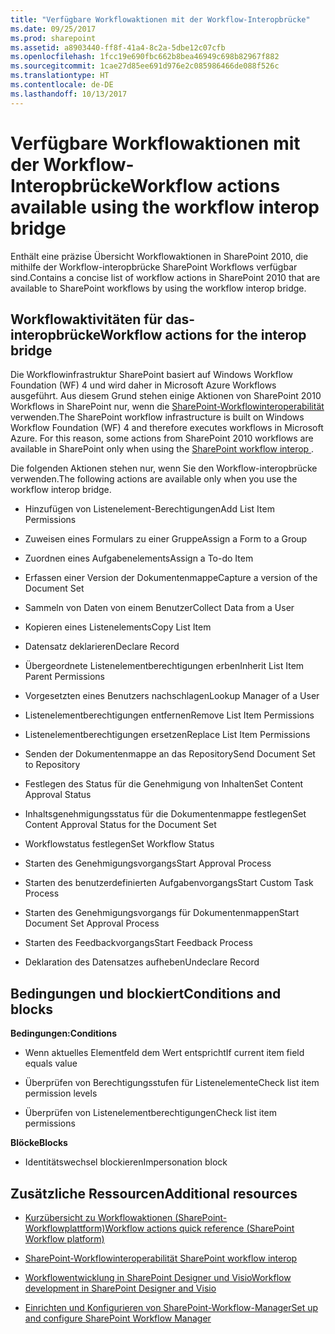 ```yaml
---
title: "Verfügbare Workflowaktionen mit der Workflow-Interopbrücke"
ms.date: 09/25/2017
ms.prod: sharepoint
ms.assetid: a8903440-ff8f-41a4-8c2a-5dbe12c07cfb
ms.openlocfilehash: 1fcc19e690fbc662b8bea46949c698b82967f882
ms.sourcegitcommit: 1cae27d85ee691d976e2c085986466de088f526c
ms.translationtype: HT
ms.contentlocale: de-DE
ms.lasthandoff: 10/13/2017
---
```

# <a name="workflow-actions-available-using-the-workflow-interop-bridge"></a><span data-ttu-id="992c5-102">Verfügbare Workflowaktionen mit der Workflow-Interopbrücke</span><span class="sxs-lookup"><span data-stu-id="992c5-102">Workflow actions available using the workflow interop bridge</span></span>
<span data-ttu-id="992c5-103">Enthält eine präzise Übersicht Workflowaktionen in SharePoint 2010, die mithilfe der Workflow-interopbrücke SharePoint Workflows verfügbar sind.</span><span class="sxs-lookup"><span data-stu-id="992c5-103">Contains a concise list of workflow actions in SharePoint 2010 that are available to SharePoint workflows by using the workflow interop bridge.</span></span>
## <a name="workflow-actions-for-the-interop-bridge"></a><span data-ttu-id="992c5-104">Workflowaktivitäten für das-interopbrücke</span><span class="sxs-lookup"><span data-stu-id="992c5-104">Workflow actions for the interop bridge</span></span>
<span data-ttu-id="992c5-105"><a name="bkm_wfactions"> </a></span><span class="sxs-lookup"><span data-stu-id="992c5-105"></span></span>

<span data-ttu-id="992c5-p101">Die Workflowinfrastruktur SharePoint basiert auf Windows Workflow Foundation (WF) 4 und wird daher in Microsoft Azure Workflows ausgeführt. Aus diesem Grund stehen einige Aktionen von SharePoint 2010 Workflows in SharePoint nur, wenn die  [SharePoint-Workflowinteroperabilität ](sharepoint-workflow-fundamentals.md#bkm_InteropBridge)verwenden.</span><span class="sxs-lookup"><span data-stu-id="992c5-p101">The SharePoint workflow infrastructure is built on Windows Workflow Foundation (WF) 4 and therefore executes workflows in Microsoft Azure. For this reason, some actions from SharePoint 2010 workflows are available in SharePoint only when using the  [SharePoint workflow interop ](sharepoint-workflow-fundamentals.md#bkm_InteropBridge).</span></span> 
  
    
    
<span data-ttu-id="992c5-108">Die folgenden Aktionen stehen nur, wenn Sie den Workflow-interopbrücke verwenden.</span><span class="sxs-lookup"><span data-stu-id="992c5-108">The following actions are available only when you use the workflow interop bridge.</span></span>
  
    
    

- <span data-ttu-id="992c5-109">Hinzufügen von Listenelement-Berechtigungen</span><span class="sxs-lookup"><span data-stu-id="992c5-109">Add List Item Permissions</span></span>
    
  
- <span data-ttu-id="992c5-110">Zuweisen eines Formulars zu einer Gruppe</span><span class="sxs-lookup"><span data-stu-id="992c5-110">Assign a Form to a Group</span></span>
    
  
- <span data-ttu-id="992c5-111">Zuordnen eines Aufgabenelements</span><span class="sxs-lookup"><span data-stu-id="992c5-111">Assign a To-do Item</span></span>
    
  
- <span data-ttu-id="992c5-112">Erfassen einer Version der Dokumentenmappe</span><span class="sxs-lookup"><span data-stu-id="992c5-112">Capture a version of the Document Set</span></span>
    
  
- <span data-ttu-id="992c5-113">Sammeln von Daten von einem Benutzer</span><span class="sxs-lookup"><span data-stu-id="992c5-113">Collect Data from a User</span></span>
    
  
- <span data-ttu-id="992c5-114">Kopieren eines Listenelements</span><span class="sxs-lookup"><span data-stu-id="992c5-114">Copy List Item</span></span>
    
  
- <span data-ttu-id="992c5-115">Datensatz deklarieren</span><span class="sxs-lookup"><span data-stu-id="992c5-115">Declare Record</span></span>
    
  
- <span data-ttu-id="992c5-116">Übergeordnete Listenelementberechtigungen erben</span><span class="sxs-lookup"><span data-stu-id="992c5-116">Inherit List Item Parent Permissions</span></span>
    
  
- <span data-ttu-id="992c5-117">Vorgesetzten eines Benutzers nachschlagen</span><span class="sxs-lookup"><span data-stu-id="992c5-117">Lookup Manager of a User</span></span>
    
  
- <span data-ttu-id="992c5-118">Listenelementberechtigungen entfernen</span><span class="sxs-lookup"><span data-stu-id="992c5-118">Remove List Item Permissions</span></span>
    
  
- <span data-ttu-id="992c5-119">Listenelementberechtigungen ersetzen</span><span class="sxs-lookup"><span data-stu-id="992c5-119">Replace List Item Permissions</span></span>
    
  
- <span data-ttu-id="992c5-120">Senden der Dokumentenmappe an das Repository</span><span class="sxs-lookup"><span data-stu-id="992c5-120">Send Document Set to Repository</span></span>
    
  
- <span data-ttu-id="992c5-121">Festlegen des Status für die Genehmigung von Inhalten</span><span class="sxs-lookup"><span data-stu-id="992c5-121">Set Content Approval Status</span></span>
    
  
- <span data-ttu-id="992c5-122">Inhaltsgenehmigungsstatus für die Dokumentenmappe festlegen</span><span class="sxs-lookup"><span data-stu-id="992c5-122">Set Content Approval Status for the Document Set</span></span>
    
  
- <span data-ttu-id="992c5-123">Workflowstatus festlegen</span><span class="sxs-lookup"><span data-stu-id="992c5-123">Set Workflow Status</span></span>
    
  
- <span data-ttu-id="992c5-124">Starten des Genehmigungsvorgangs</span><span class="sxs-lookup"><span data-stu-id="992c5-124">Start Approval Process</span></span>
    
  
- <span data-ttu-id="992c5-125">Starten des benutzerdefinierten Aufgabenvorgangs</span><span class="sxs-lookup"><span data-stu-id="992c5-125">Start Custom Task Process</span></span>
    
  
- <span data-ttu-id="992c5-126">Starten des Genehmigungsvorgangs für Dokumentenmappen</span><span class="sxs-lookup"><span data-stu-id="992c5-126">Start Document Set Approval Process</span></span>
    
  
- <span data-ttu-id="992c5-127">Starten des Feedbackvorgangs</span><span class="sxs-lookup"><span data-stu-id="992c5-127">Start Feedback Process</span></span>
    
  
- <span data-ttu-id="992c5-128">Deklaration des Datensatzes aufheben</span><span class="sxs-lookup"><span data-stu-id="992c5-128">Undeclare Record</span></span>
    
  

## <a name="conditions-and-blocks"></a><span data-ttu-id="992c5-129">Bedingungen und blockiert</span><span class="sxs-lookup"><span data-stu-id="992c5-129">Conditions and blocks</span></span>
<span data-ttu-id="992c5-130"><a name="bkm_wfconditions"> </a></span><span class="sxs-lookup"><span data-stu-id="992c5-130"></span></span>

 <span data-ttu-id="992c5-131">**Bedingungen:**</span><span class="sxs-lookup"><span data-stu-id="992c5-131">**Conditions**</span></span>
  
    
    

- <span data-ttu-id="992c5-132">Wenn aktuelles Elementfeld dem Wert entspricht</span><span class="sxs-lookup"><span data-stu-id="992c5-132">If current item field equals value</span></span>
    
  
- <span data-ttu-id="992c5-133">Überprüfen von Berechtigungsstufen für Listenelemente</span><span class="sxs-lookup"><span data-stu-id="992c5-133">Check list item permission levels</span></span>
    
  
- <span data-ttu-id="992c5-134">Überprüfen von Listenelementberechtigungen</span><span class="sxs-lookup"><span data-stu-id="992c5-134">Check list item permissions</span></span>
    
  
 <span data-ttu-id="992c5-135">**Blöcke**</span><span class="sxs-lookup"><span data-stu-id="992c5-135">**Blocks**</span></span>
  
    
    

- <span data-ttu-id="992c5-136">Identitätswechsel blockieren</span><span class="sxs-lookup"><span data-stu-id="992c5-136">Impersonation block</span></span>
    
  

## <a name="additional-resources"></a><span data-ttu-id="992c5-137">Zusätzliche Ressourcen</span><span class="sxs-lookup"><span data-stu-id="992c5-137">Additional resources</span></span>
<span data-ttu-id="992c5-138"><a name="bkm_addlresources"> </a></span><span class="sxs-lookup"><span data-stu-id="992c5-138"></span></span>


-  [<span data-ttu-id="992c5-139">Kurzübersicht zu Workflowaktionen (SharePoint-Workflowplattform)</span><span class="sxs-lookup"><span data-stu-id="992c5-139">Workflow actions quick reference (SharePoint Workflow platform)</span></span>](workflow-actions-quick-reference-sharepoint-workflow-platform.md)
    
  
-  [<span data-ttu-id="992c5-140">SharePoint-Workflowinteroperabilität </span><span class="sxs-lookup"><span data-stu-id="992c5-140">SharePoint workflow interop </span></span>](sharepoint-workflow-fundamentals.md#bkm_InteropBridge)
    
  
-  [<span data-ttu-id="992c5-141">Workflowentwicklung in SharePoint Designer und Visio</span><span class="sxs-lookup"><span data-stu-id="992c5-141">Workflow development in SharePoint Designer and Visio</span></span>](workflow-development-in-sharepoint-designer-and-visio.md)
    
  
-  [<span data-ttu-id="992c5-142">Einrichten und Konfigurieren von SharePoint-Workflow-Manager</span><span class="sxs-lookup"><span data-stu-id="992c5-142">Set up and configure SharePoint Workflow Manager</span></span>](set-up-and-configure-sharepoint-workflow-manager.md)
    
  

